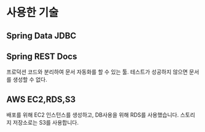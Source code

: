 # 사용한 기술
## Spring Data JDBC
## Spring REST Docs
프로덕션 코드와 분리하여 문서 자동화를 할 수 있는 툴. 테스트가 성공하지 않으면 문서를 생성할 수 없다.
## AWS EC2,RDS,S3
배포를 위해 EC2 인스턴스를 생성하고, DB사용을 위해 RDS를 사용했습니다.
스토리지 저장소로는 S3를 사용합니다.

